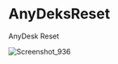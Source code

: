 # AnyDeksReset
AnyDesk Reset


![Screenshot_936](https://github.com/Mr-G1337/AnyDeksReset/assets/172031727/e2ae9ec3-74e0-4728-826d-f3ddceb6ada8)
